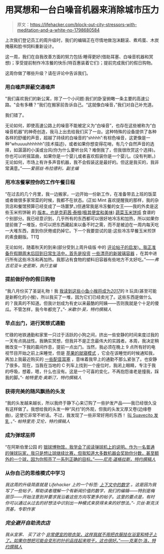 # 用冥想和一台白噪音机器来消除城市压力

> 原文：<https://lifehacker.com/block-out-city-stressors-with-meditation-and-a-white-no-1798680584>

上次我们登记员工的周升级时，我们的编辑正在尽情地做泡沫翻滚、煮鸡蛋、木炭掩蔽和脸书饲料重新设计。



这一周，我们在自我改善方面的努力包括:睡得更好(借助耳塞、白噪音机器和冥想)；享受提前制作冷冻餐的快乐(特百惠装着它们)；提前完成我们的假日购物。

这周你做了哪些升级？请在评论中告诉我们。

### 用白噪声屏蔽交通噪声

"我们喜欢我们的新公寓，除了一个小问题:我们的卧室俯瞰一条主要的高速公路。"会有多糟？“我们在搬家前告诉自己。“这就像白噪音，”我们对自己补充道。

我们错了。

无论如何，即使高速公路上的噪音不能被定义为“白噪音”，也存在这些被称为“白噪音机器”的神奇创造，我马上出去给我们买了一台。这种特殊的设备提供了各种各样的舒缓的声音，超越了持续的白噪音的“shhhh”:有棕色噪音，这更像是一种“whuuuuhhhhhh”(技术描述)，或者如果你想变得花哨，有几个自然声音的选择，如潺潺的小溪或台风(你为什么要听台风？难倒我了，但我很欣赏这个选择)。你也可以听摇篮曲，如果你是一个婴儿或者喜欢假装你是一个婴儿。(没有判断。)无论如何，市场上有许多声音机器，我不会假装这是最好的。但这是我买的，我非常满意。”——*爱丽丝·布拉德利，副主编*

### **用冷冻餐掌控你的工作午餐日程**

“在过去的几个月里，我一边搬家，一边开始一份新工作，在准备带去上班的饭菜或者做很多家常菜的时候，我都不在状态。(正如 Mint 喜欢提醒我的那样，我的杂货店和餐馆预算已经变成了一场噩梦。)但通常我是冷冻餐的女王——我的外卖是这些玉米煎饼碗 的 [版本，也是克莉茜·泰根(极其便宜和美味)](https://www.youtube.com/watch?v=IehX_6FHTNw) [蔬菜玉米饼炖](https://www.kourtneykardashian.com/delish/729-kourtney-kardashian-chrissy-teigens-tortilla-soup/) 食谱的个别部分。我已经意识到，几乎所有的东西都可以很好地冷冻和加热，所以如果你提前做了一堆饭，你可以把东西藏起来以备不时之需，而不是被迫在一周内每天吃一大堆东西，直到你厌倦或扔掉它。下一个我要尝试的是:这些冷冻早餐玉米煎饼的素食翻版。T11】

无论如何，随着秋天的到来(部分受到上周升级版 中的 [评论帖子的启发)，我正准备在假期周末后回到日常生活中，首先是投资](http://lifehacker.com/1798702998) [一些漂亮的新玻璃容器](https://www.amazon.com/gp/product/B01IU416YG/ref=oh_aui_detailpage_o02_s00?asc_campaign=InlineText&asc_refurl=https://lifehacker.com/block-out-city-stressors-with-meditation-and-a-white-no-1798680584&asc_source=&ie=UTF8&psc=1&tag=kinjalifehackerlink-20) ，在其中进行所有这些冷冻和再加热。我那沾有食物的塑料旧容器有些地方不太好吃。”——*弗吉尼亚·k·史密斯，执行主编*

### 提前做好你的假日购物

“我八月份买了圣诞礼物！我 [我读到这些小鱼小猴将成为*2017*](https://www.amazon.com/Fingerlings-Interactive-Monkey-Yellow-WowWee/dp/B01N6QF74C?asc_campaign=InlineText&asc_refurl=https://lifehacker.com/block-out-city-stressors-with-meditation-and-a-white-no-1798680584&asc_source=&tag=kinjalifehackerlink-20)的 It 玩具(甚至可能是新孵化的小猴)，所以我买了一堆，因为它们已经卖光了。这些东西是做什么的？我真的不知道。但我计划成为有史以来最酷的阿姨——否则我就是个十足的傻瓜。不管怎样，我今年都完了。”- *米歇尔·吴，特约撰稿人*

### 早点出门，进行冥想式通勤

忙碌的地铁通勤和家里一只过于活跃的小狗之间，挤出一些安静的时间来度过我的一天有点挑战性。我确实冥想，但我并不是正念最伟大的实践者。本周，我决定稍微改变一下我的晨间作息，提前一点出门。当然，我必须在晚上 9 点所有好的电视节目开始之前上床睡觉，但是 [苹果的就寝模式](http://mashable.com/2016/11/06/iphone-bedtime-mode-how-to-use/#F4TxxvKR.OqF) ，它会在该睡觉的时候通知我，再加上我最近购买的 [一些配音耳塞](https://www.getdubs.com/) ，意味着我早上的通勤不那么紧张了。也安静了很多。现在，当我在当地的 C 列车上找到一个座位时，我闭上眼睛，专注于我的呼吸，想着，嗯，什么也没有。这是一个可喜的变化，不再抱怨谁老是撞我，踩我的脚。”- *帕特里克·奥斯汀，特约撰稿人*

### 获得完美的随风飘扬的头发

“我的头发越来越长，所以我终于静下心来订购了一些护发产品——我已经很久没有这样做了。我想给我的头发一种“风扫”的外观，但我的头发又厚又卷(边缘卷曲)，这使它非常不听话。不过，我发现了一些非常好用的东西！ [叫 Suavecito 发乳](https://www.amazon.com/Suavecito-Hair-Cream-8-Ounce/dp/B008LDEX5Q/?asc_campaign=InlineText&asc_refurl=https://lifehacker.com/block-out-city-stressors-with-meditation-and-a-white-no-1798680584&asc_source=&tag=kinjalifehackerlink-20) 。”- *帕特里克·艾伦，特约撰稿人*

### 成为弹球巫师

“在阿斯伯里公园 的 [银球博物馆，我学会了阅读弹球机上的说明。作为一名普通的弹球玩家，我只是想让球继续比赛，但我知道大多数机器会奖励你分数，甚至额外的一个球，因为你照亮了一系列正确的目标。”——*尼克·道格拉斯，特约撰稿人*](http://silverballmuseum.com/)

### 从你自己的思维模式中学习

*我这周的升级简直就是 Lifehacker 上的一个标签: [上下文中的数字](http://lifehacker.com/tag/numbers-in-context) 。这是因为我写了一些帖子，帮助读者理解一个有新闻价值的数字，我们的编辑——特别是梅丽莎——开始注意到并要求我沿着这些方向写更多的帖子。这里的要点是，有时你可以通过从过去的好想法中识别出一种模式来获得未来的好想法。”- *贝丝·斯克沃茨基，专职作家**

### ***完全避开自助洗衣店***

*我从宜家、 买了这个 [非常便宜的晾衣架，这样我就不用把衣服挂在浴室和椅子上了。如果你想把可能会变形的针织品挂起来晾干，这也很好。”——*克莱尔·洛，特约撰稿人*](http://www.ikea.com/us/en/catalog/products/80242892/)*
